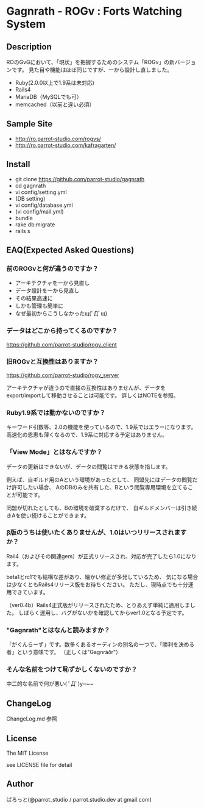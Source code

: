 Gagnrath - ROGv : Forts Watching System
===============

Description
---------------
ROのGvGにおいて、「現状」を把握するためのシステム「ROGv」の新バージョンです。
見た目や機能はほぼ同じですが、一から設計し直しました。

- Ruby(2.0.0以上で1.9系は未対応)
- Rails4
- MariaDB（MySQLでも可）
- memcached（以前と違い必須）

Sample Site
---------------
- http://ro.parrot-studio.com/rogvs/
- http://ro.parrot-studio.com/kafragarten/

Install
---------------
- git clone https://github.com/parrot-studio/gagnrath
- cd gagnrath
- vi config/setting.yml
- (DB setting)
- vi config/database.yml
- (vi config/mail.yml)
- bundle
- rake db:migrate
- rails s

EAQ(Expected Asked Questions)
---------------
### 前のROGvと何が違うのですか？

- アーキテクチャを一から見直し
- データ設計を一から見直し
- その結果高速に
- しかも管理も簡単に
 - なぜ最初からこうしなかったщ(ﾟДﾟщ)

### データはどこから持ってくるのですか？

https://github.com/parrot-studio/rogv_client

### 旧ROGvと互換性はありますか？

https://github.com/parrot-studio/rogv_server

アーキテクチャが違うので直接の互換性はありませんが、データをexport/importして移動させることは可能です。
詳しくはNOTEを参照。

### Ruby1.9系では動かないのですか？

キーワード引数等、2.0の機能を使っているので、1.9系ではエラーになります。
高速化の恩恵も薄くなるので、1.9系に対応する予定はありません。

### 「View Mode」とはなんですか？

データの更新はできないが、データの閲覧はできる状態を指します。

例えば、自ギルド用のAという環境があったとして、
同盟先にはデータの閲覧だけ許可したい場合、
AのDBのみを共有した、Bという閲覧専用環境を立てることが可能です。

同盟が切れたとしても、Bの環境を破棄するだけで、
自ギルドメンバーは引き続きAを使い続けることができます。

### β版のうちは使いたくありませんが、1.0はいつリリースされますか？

Rail4（およびその関連gem）が正式リリースされ、対応が完了したら1.0になります。

beta1とrc1でも結構な差があり、細かい修正が多発しているため、
気になる場合は少なくともRails4リリース版をお待ちください。
ただし、現時点でも十分運用できています。

（ver0.4b）Rails4正式版がリリースされたため、とりあえず単純に適用しました。
しばらく運用し、バグがないかを確認してからver1.0となる予定です。

### "Gagnrath"とはなんと読みますか？

「がぐんらーず」です。数多くあるオーディンの別名の一つで、「勝利を決める者」という意味です。
（正しくは"Gagnráðr"）

### そんな名前をつけて恥ずかしくないのですか？

中二的な名前で何が悪い( ﾟДﾟ)y─~~

ChangeLog
---------------
ChangeLog.md 参照

License
---------------
The MIT License

see LICENSE file for detail

Author
---------------
ぱろっと(@parrot_studio / parrot.studio.dev at gmail.com)
